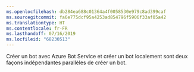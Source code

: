 ```yaml
---
ms.openlocfilehash: db284ea688c01364a4f0058530e979c8ad399caf
ms.sourcegitcommit: fa6e775dcf95a4253ad854796f5906f33af05a42
ms.translationtype: HT
ms.contentlocale: fr-FR
ms.lasthandoff: 07/16/2019
ms.locfileid: "68230513"
---
```

Créer un bot avec Azure Bot Service et créer un bot localement sont deux façons indépendantes parallèles de créer un bot.